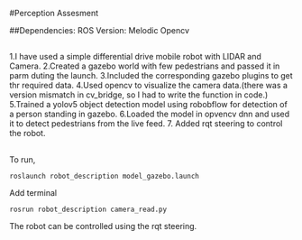 #Perception Assesment

##Dependencies:
ROS Version: Melodic
Opencv

##
1.I have used a simple differential drive mobile robot with LIDAR and  Camera.
2.Created a gazebo world with few pedestrians and passed it in parm duting the launch.
3.Included the corresponding  gazebo plugins to get thr required data.
4.Used opencv to visualize the camera data.(there was a version mismatch in cv_bridge, so I had to write the function in code.)
5.Trained a yolov5 object detection model using robobflow for detection of a person standing in gazebo.
6.Loaded the model in opvencv dnn and used it to detect pedestrians from the live feed.
7. Added rqt steering to control the robot.

##
To run,
```
roslaunch robot_description model_gazebo.launch
```
Add terminal
```
rosrun robot_description camera_read.py
```
The robot can be controlled using the rqt steering.